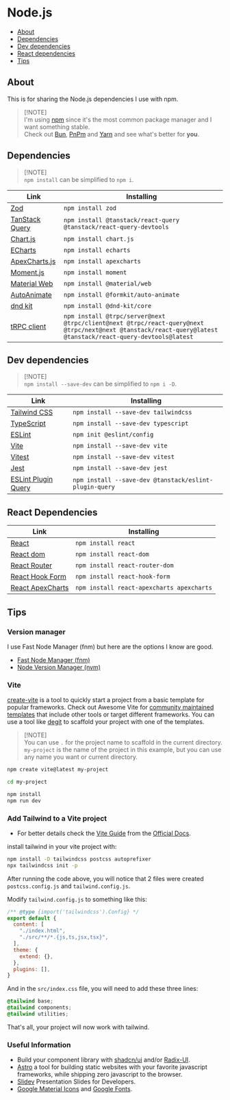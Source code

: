 # Node.js

- [About](#about)
- [Dependencies](#dependencies)
- [Dev dependencies](#dev-dependencies)
- [React dependencies](#react-dependencies)
- [Tips](#tips)

## About

This is for sharing the Node.js dependencies I use with npm.

> [!NOTE]\
> I'm using [npm](https://www.npmjs.com) since it's the most common package manager and I want something stable.\
> Check out [Bun](https://bun.sh), [PnPm](https://pnpm.io) and [Yarn](https://yarnpkg.com) and see what's better for **you**.

## Dependencies

> [!NOTE]\
> `npm install` can be simplified to `npm i`.

| Link | Installing |
|-------------------------------------------------------------------------------------------------------------------------------------------------------------|---------------------------------------------------------------------------------------|
| [Zod](https://zod.dev) | `npm install zod` |
| [TanStack Query](https://tanstack.com/query/latest) | `npm install @tanstack/react-query @tanstack/react-query-devtools` |
| [Chart.js](https://www.chartjs.org) | `npm install chart.js` |
| [ECharts](https://echarts.apache.org/en/index.html) | `npm install echarts` |
| [ApexCharts.js](https://apexcharts.com) | `npm install apexcharts` |
| [Moment.js](https://momentjs.com) | `npm install moment` |
| [Material Web](https://material-web.dev/about/quick-start/) | `npm install @material/web` |
| [AutoAnimate](https://auto-animate.formkit.com) | `npm install @formkit/auto-animate` |
| [dnd kit](https://dndkit.com) | `npm install @dnd-kit/core` |
| [tRPC client](https://trpc.io/docs/client/vanilla) | `npm install @trpc/server@next @trpc/client@next @trpc/react-query@next @trpc/next@next @tanstack/react-query@latest @tanstack/react-query-devtools@latest` |
<!--
| []() | `npm install` |
-->

## Dev dependencies

> [!NOTE]\
> `npm install --save-dev` can be simplified to `npm i -D`.

| Link | Installing |
|-------------------------------------------------------------------------------------------------------------------------------------------------------------|---------------------------------------------------------------------------------------|
| [Tailwind CSS](https://tailwindcss.com) | `npm install --save-dev tailwindcss` |
| [TypeScript](https://www.typescriptlang.org) | `npm install --save-dev typescript` |
| [ESLint](https://eslint.org) | `npm init @eslint/config` |
| [Vite](https://vitejs.dev) | `npm install --save-dev vite` |
| [Vitest](https://vitest.dev) | `npm install --save-dev vitest` |
| [Jest](https://jestjs.io) | `npm install --save-dev jest` |
| [ESLint Plugin Query](https://tanstack.com/query/v4/docs/eslint/eslint-plugin-query) | `npm install --save-dev @tanstack/eslint-plugin-query` |

## React Dependencies

| Link | Installing |
|-------------------------------------------------------------------------------------------------------------------------------------------------------------|---------------------------------------------------------------------------------------|
| [React](https://react.dev) | `npm install react` |
| [React dom](https://legacy.reactjs.org/docs/react-dom.html) | `npm install react-dom` |
| [React Router](https://reactrouter.com/en/main) | `npm install react-router-dom` |
| [React Hook Form](https://www.react-hook-form.com) | `npm install react-hook-form` |
| [React ApexCharts](https://apexcharts.com/docs/react-charts/) | `npm install react-apexcharts apexcharts` |

## Tips

### Version manager

I use Fast Node Manager (fnm) but here are the options I know are good.

- [Fast Node Manager (fnm)](https://github.com/Schniz/fnm)
- [Node Version Manager (nvm)](https://github.com/nvm-sh/nvm)

### Vite

[create-vite](https://vitejs.dev/guide/) is a tool to quickly start a project from a basic template for popular frameworks. Check out Awesome Vite for [community maintained templates](https://github.com/vitejs/awesome-vite#templates) that include other tools or target different frameworks. You can use a tool like [degit](https://github.com/Rich-Harris/degit) to scaffold your project with one of the templates.

> [!NOTE]\
> You can use `.` for the project name to scaffold in the current directory.\
> `my-project` is the name of the project in this example, but you can use any name you want or current directory.

```sh
npm create vite@latest my-project

cd my-project

npm install
npm run dev
```

### Add Tailwind to a Vite project

- For better details check the [Vite Guide](https://tailwindcss.com/docs/guides/vite) from the [Official Docs](https://tailwindcss.com/docs/installation).

install tailwind in your vite project with:

```sh
npm install -D tailwindcss postcss autoprefixer
npx tailwindcss init -p
```

After running the code above, you will notice that 2 files were created `postcss.config.js` and `tailwind.config.js`.

Modify `tailwind.config.js` to something like this:

```javascript
/** @type {import('tailwindcss').Config} */
export default {
  content: [
    "./index.html",
    "./src/**/*.{js,ts,jsx,tsx}",
  ],
  theme: {
    extend: {},
  },
  plugins: [],
}
```

And in the `src/index.css` file, you will need to add these three lines:

```css
@tailwind base;
@tailwind components;
@tailwind utilities;
```

That's all, your project will now work with tailwind.

### Useful Information

- Build your component library with [shadcn/ui](https://ui.shadcn.com) and/or [Radix-UI](https://www.radix-ui.com).
- [Astro](https://astro.build) a tool for building static websites with your favorite javascript frameworks, while shipping zero javascript to the browser.
- [Slidev](https://sli.dev) Presentation Slides for Developers.
- [Google Material Icons](https://fonts.google.com/icons) and [Google Fonts](https://fonts.google.com).
